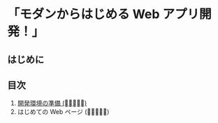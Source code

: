 # 「モダンからはじめる Web アプリ開発！」

## はじめに

## 目次

1. [開発環境の準備 ()](./01-prepare-dev-environment.md)
2. はじめての Web ページ ()
